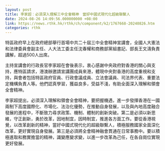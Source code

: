 ```yaml
---
layout: post
title: 李家超︰必須深入理解三中全會精神　當好中國式現代化超級聯繫人
date: 2024-08-26 14:09:56.000000000 +08:00
link: https://news.rthk.hk/rthk/ch/component/k2/1767668-20240826.htm
categories: rthk
---
```


特區政府早上在政府總部舉行首場中共二十屆三中全會精神宣講會，全國人大憲法和法律委員會副主任、人大法工委主任沈春耀和商務部黨組書記、部長王文濤負責講解，超過500人出席。

主持宣講會的行政長官李家超在會後表示，衷心感謝中央政府對香港的關心與支持，應特區請求，港澳辦邀請宣講團成員來港，體現中央對香港的高度重視和支持，與會者包括特區政府官員、行政會議成員、立法會議員、司法界代表、重要法定機構負責人等。他們認真學習，獲益良多，受益不淺，有助全面深入理解和領會全會精神。

李家超提出，必須深入理解和領會全會精神，要把握機遇，進一步發揮香港在一國兩制下高度國際化、市場化、法治化優勢，在推動自身發展，以及與內地高度融合發展的進程中，不斷致力尋求政策、機制、體制的創新突破。第二是必須以新思維，守正創新，勇於改革，因地制宜，因時制宜，推進各方面工作。要從香港視覺，以改革創新的精神，當好中國式現代化的超級聯繫人，積極服務國家全面深化改革，更好實現自身發展。第三是必須將全會精神融會貫通在日常事務中。要以積極進取和務實擔當的精神，識變應變求變，以進一步改革為己任，在各自崗位實現更好發展。
